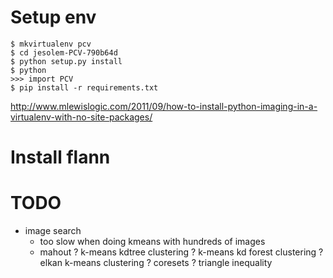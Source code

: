 Setup env
=========
    $ mkvirtualenv pcv
    $ cd jesolem-PCV-790b64d
    $ python setup.py install
    $ python
    >>> import PCV
    $ pip install -r requirements.txt
http://www.mlewislogic.com/2011/09/how-to-install-python-imaging-in-a-virtualenv-with-no-site-packages/

Install flann
=============

TODO
====
* image search
    - too slow when doing kmeans with hundreds of images
    - mahout ? k-means kdtree clustering ? k-means kd forest clustering ? elkan k-means clustering ? coresets ? triangle inequality
